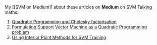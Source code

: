 My [[SVM on Medium]] about these articles on **Medium** on SVM Talking maths:
1. [Quadratic Programming and Cholesky factorisation](https://medium.com/@marialavrovskaya/svm-talking-maths-quadratic-programming-and-cholesky-factorisation-968a493db10b)
2. [Formulating Support Vector Machine as a Quadratic Programming problem](https://towardsdatascience.com/svm-talking-maths-formulating-support-vector-machine-as-a-quadratic-programming-problem-ab5d30a8d73e)
3. [Using Interior Point Methods for SVM Training](https://towardsdatascience.com/svm-talking-algos-using-interior-point-methods-for-svm-training-d705cdf78c94)


